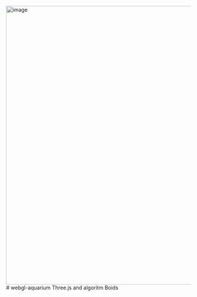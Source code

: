 <img width="1315" height="761" alt="image" src="https://github.com/user-attachments/assets/a08a584f-4176-4b67-a04f-2af9fddc4f00" /># webgl-aquarium
Three.js and algoritm Boids
